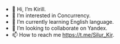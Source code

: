 - 👋 Hi, I’m Kirill.
- 👀 I’m interested in Concurrency.
- 🌱 I’m currently learning English language.
- 💞️ I’m looking to collaborate on Yandex.
- 📫 How to reach me https://t.me/Silur_Kir.

<!---
KirillDanilchuk/KirillDanilchuk is a ✨ special ✨ repository because its `README.md` (this file) appears on your GitHub profile.
You can click the Preview link to take a look at your changes.
--->
